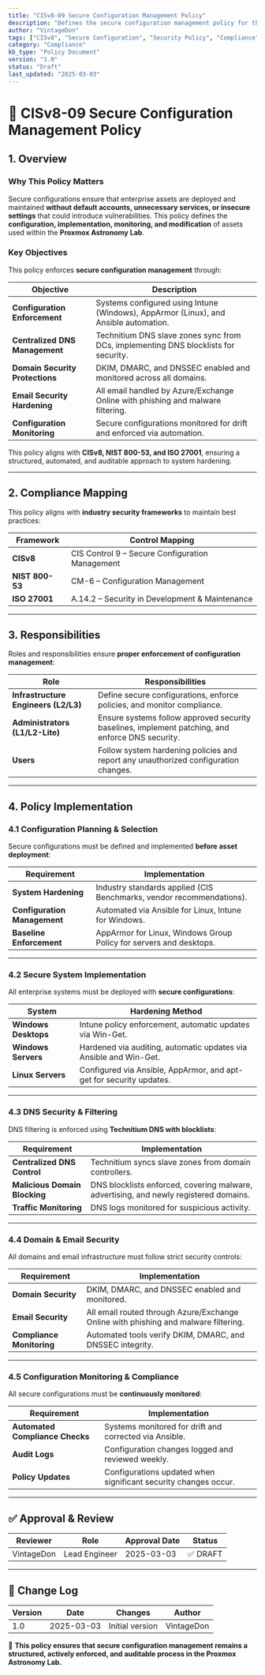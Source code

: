 ```yaml
---
title: "CISv8-09 Secure Configuration Management Policy"
description: "Defines the secure configuration management policy for the Proxmox Astronomy Lab, ensuring all assets, systems, and services are properly configured, monitored, and maintained to minimize security risks."
author: "VintageDon"
tags: ["CISv8", "Secure Configuration", "Security Policy", "Compliance", "Hardening"]
category: "Compliance"
kb_type: "Policy Document"
version: "1.0"
status: "Draft"
last_updated: "2025-03-03"
---
```


# **📜 CISv8-09 Secure Configuration Management Policy**

## **1. Overview**

### **Why This Policy Matters**

Secure configurations ensure that enterprise assets are deployed and maintained **without default accounts, unnecessary services, or insecure settings** that could introduce vulnerabilities. This policy defines the **configuration, implementation, monitoring, and modification** of assets used within the **Proxmox Astronomy Lab**.

### **Key Objectives**

This policy enforces **secure configuration management** through:

| **Objective** | **Description** |
|--------------|----------------|
| **Configuration Enforcement** | Systems configured using Intune (Windows), AppArmor (Linux), and Ansible automation. |
| **Centralized DNS Management** | Technitium DNS slave zones sync from DCs, implementing DNS blocklists for security. |
| **Domain Security Protections** | DKIM, DMARC, and DNSSEC enabled and monitored across all domains. |
| **Email Security Hardening** | All email handled by Azure/Exchange Online with phishing and malware filtering. |
| **Configuration Monitoring** | Secure configurations monitored for drift and enforced via automation. |

This policy aligns with **CISv8, NIST 800-53, and ISO 27001**, ensuring a structured, automated, and auditable approach to system hardening.

---

## **2. Compliance Mapping**

This policy aligns with **industry security frameworks** to maintain best practices:

| **Framework** | **Control Mapping** |
|--------------|------------------|
| **CISv8** | CIS Control 9 – Secure Configuration Management |
| **NIST 800-53** | CM-6 – Configuration Management |
| **ISO 27001** | A.14.2 – Security in Development & Maintenance |

---

## **3. Responsibilities**

Roles and responsibilities ensure **proper enforcement of configuration management**:

| **Role** | **Responsibilities** |
|---------|----------------------|
| **Infrastructure Engineers (L2/L3)** | Define secure configurations, enforce policies, and monitor compliance. |
| **Administrators (L1/L2-Lite)** | Ensure systems follow approved security baselines, implement patching, and enforce DNS security. |
| **Users** | Follow system hardening policies and report any unauthorized configuration changes. |

---

## **4. Policy Implementation**

### **4.1 Configuration Planning & Selection**

Secure configurations must be defined and implemented **before asset deployment**:

| **Requirement** | **Implementation** |
|--------------|------------------|
| **System Hardening** | Industry standards applied (CIS Benchmarks, vendor recommendations). |
| **Configuration Management** | Automated via Ansible for Linux, Intune for Windows. |
| **Baseline Enforcement** | AppArmor for Linux, Windows Group Policy for servers and desktops. |

---

### **4.2 Secure System Implementation**

All enterprise systems must be deployed with **secure configurations**:

| **System** | **Hardening Method** |
|------------|------------------|
| **Windows Desktops** | Intune policy enforcement, automatic updates via Win-Get. |
| **Windows Servers** | Hardened via auditing, automatic updates via Ansible and Win-Get. |
| **Linux Servers** | Configured via Ansible, AppArmor, and apt-get for security updates. |

---

### **4.3 DNS Security & Filtering**

DNS filtering is enforced using **Technitium DNS with blocklists**:

| **Requirement** | **Implementation** |
|--------------|------------------|
| **Centralized DNS Control** | Technitium syncs slave zones from domain controllers. |
| **Malicious Domain Blocking** | DNS blocklists enforced, covering malware, advertising, and newly registered domains. |
| **Traffic Monitoring** | DNS logs monitored for suspicious activity. |

---

### **4.4 Domain & Email Security**

All domains and email infrastructure must follow strict security controls:

| **Requirement** | **Implementation** |
|--------------|------------------|
| **Domain Security** | DKIM, DMARC, and DNSSEC enabled and monitored. |
| **Email Security** | All email routed through Azure/Exchange Online with phishing and malware filtering. |
| **Compliance Monitoring** | Automated tools verify DKIM, DMARC, and DNSSEC integrity. |

---

### **4.5 Configuration Monitoring & Compliance**

All secure configurations must be **continuously monitored**:

| **Requirement** | **Implementation** |
|--------------|------------------|
| **Automated Compliance Checks** | Systems monitored for drift and corrected via Ansible. |
| **Audit Logs** | Configuration changes logged and reviewed weekly. |
| **Policy Updates** | Configurations updated when significant security changes occur. |

---

## **✅ Approval & Review**  

| **Reviewer** | **Role** | **Approval Date** | **Status** |
|-------------|---------|------------------|------------|
| VintageDon | Lead Engineer | 2025-03-03 | ✅ DRAFT |  

---

## **📜 Change Log**  

| **Version** | **Date** | **Changes** | **Author** |
|------------|---------|-------------|------------|
| 1.0 | 2025-03-03 | Initial version | VintageDon |

🚀 **This policy ensures that secure configuration management remains a structured, actively enforced, and auditable process in the Proxmox Astronomy Lab.**
